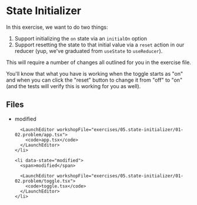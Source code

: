 # State Initializer

In this exercise, we want to do two things:

1.  Support initializing the `on` state via an `initialOn` option
2.  Support resetting the state to that initial value via a `reset` action in
    our reducer (yup, we've graduated from `useState` to `useReducer`).

This will require a number of changes all outlined for you in the exercise file.

You'll know that what you have is working when the toggle starts as "on" and
when you can click the "reset" button to change it from "off" to "on" (and the
tests will verify this is working for you as well).

<section id="files" className="not-prose">
  <h2>Files</h2>

  <ul>
    <li data-state="modified">
      <span>modified</span>

      <LaunchEditor workshopFile="exercises/05.state-initializer/01-02.problem/app.tsx">
        <code>app.tsx</code>
      </LaunchEditor>
    </li>

    <li data-state="modified">
      <span>modified</span>

      <LaunchEditor workshopFile="exercises/05.state-initializer/01-02.problem/toggle.tsx">
        <code>toggle.tsx</code>
      </LaunchEditor>
    </li>

  </ul>
</section>
